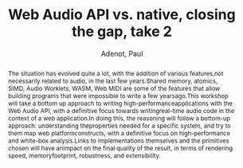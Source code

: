 ---
title: "Web Audio API vs. native, closing the gap, take 2"
abstract: "The situation has evolved quite a lot, with the addition of various features,not necessarily related to audio, in the last few years.Shared memory, atomics, SIMD, Audio Worklets, WASM, Web MIDI are some of the features that allow building programs that were impossible to write a few yearsago.This workshop will take a bottom up approach to writing high-performanceapplications with the Web Audio API, with a definitive focus towards writingreal-time audio code in the context of a web application.In doing this, the reasoning will follow a bottom-up approach: understanding theproperties needed for a specific system, and try to them map web platformconstructs, with a definitive focus on high-performance and white-box analysis.Links to implementations themselves and the primitives chosen will have animpact on the final quality of the result, in terms of rendering speed, memoryfootprint, robustness, and extensibility."
address: "Trondheim"
booktitle: "Proceedings of the International Web Audio Conference 2019"
editor: ""
month: "December"
publisher: "NTNU"
series: "WAC'19"
pages: ""
ID: "78"
author: "Adenot, Paul"
webAuthor: "Paul Adenot"
track: "Workshop"
year: "2019"
tags: year2019
media: "https://youtu.be/x3npwjDvM4I"
pdflink: "/_data/papers/pdf/2019/2019_78.pdf"
ISSN: ""
---